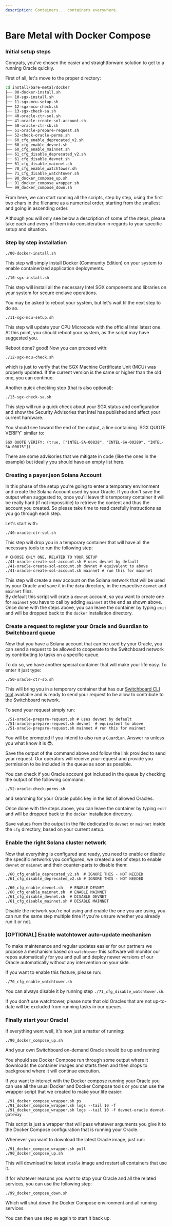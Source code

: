 ```yaml
---
description: Containers... containers everywhere.
---
```


# Bare Metal with Docker Compose

### Initial setup steps

Congrats, you've chosen the easier and straightforward solution to get to a running Oracle quickly.

First of all, let's move to the proper directory:

```bash
cd install/bare-metal/docker
├── 00-docker-install.sh
├── 10-sgx-install.sh
├── 11-sgx-mcu-setup.sh
├── 12-sgx-mcu-check.sh
├── 13-sgx-check-sa.sh
├── 40-oracle-ctr-sol.sh
├── 41-oracle-create-sol-account.sh
├── 50-oracle-ctr-sb.sh
├── 51-oracle-prepare-request.sh
├── 52-check-oracle-perms.sh
├── 60_cfg_enable_deprecated_v2.sh
├── 60_cfg_enable_devnet.sh
├── 60_cfg_enable_mainnet.sh
├── 61_cfg_disable_deprecated_v2.sh
├── 61_cfg_disable_devnet.sh
├── 61_cfg_disable_mainnet.sh
├── 70_cfg_enable_watchtower.sh
├── 71_cfg_disable_watchtower.sh
├── 90_docker_compose_up.sh
├── 91_docker_compose_wrapper.sh
└── 99_docker_compose_down.sh
```

From here, we can start running all the scripts, step by step, using the first two chars in the filename as a numerical order, starting from the smallest and going in ascending order.

Although you will only see below a description of some of the steps, please take each and every of them into consideration in regards to your specific setup and situation.

### Step by step installation

```shell
./00-docker-install.sh
```

This step will simply install Docker (Community Edition) on your system to enable containerized application deployments.

```shell
./10-sgx-install.sh
```

This step will install all the necessary Intel SGX components and libraries on your system for secure enclave operations.

You may be asked to reboot your system, but let's wait til the next step to do so.

```shell
./11-sgx-mcu-setup.sh
```

This step will update your CPU Microcode with the official Intel latest one. At this point, you should reboot your system, as the script may have suggested you.

Reboot done? good! Now you can proceed with:

```shell
./12-sgx-mcu-check.sh
```

which is just to verify that the SGX Machine Certificate Unit (MCU) was properly updated. If the current version is the same or higher than the old one, you can continue.

Another quick checking step (that is also optional):

```shell
./13-sgx-check-sa.sh
```

This step will run a quick check about your SGX  status and configuration and show the Security Advisories that Intel has published and affect your current hardware.

You should see toward the end of the output, a line containing \`SGX QUOTE VERIFY\` similar to:

```
SGX QUOTE VERIFY: (true, ["INTEL-SA-00828", "INTEL-SA-00289", "INTEL-SA-00615"])
```

There are some advisories that we mitigate in code (like the ones in the example) but ideally you should have an empty list here.

### **Creating a payer.json Solana Account**

In this phase of the setup you're going to enter a temporary environment and create the Solana Account used by your Oracle. If you don't save the output when suggested to, once you'll leave this temporary container it will be really hard (if not impossible) to retrieve the content and thus the account you created. So please take time to read carefully instructions as you go through each step.

Let's start with:

```shell
./40-oracle-ctr-sol.sh
```

This step will drop you in a temporary container that will have all the necessary tools to run the following step:

```shell
# CHOOSE ONLY ONE, RELATED TO YOUR SETUP
./41-oracle-create-sol-account.sh # uses devnet by default
./41-oracle-create-sol-account.sh devnet # equivalent to above
./41-oracle-create-sol-account.sh mainnet # run this for mainnet
```

This step will create a new account on the Solana network that will be used by your Oracle and save it in the `data` directory, in the respective `devnet` and `mainnet` files.\
By default this script will crate a `devnet` account, so you want to create one for `mainnet` you have to call by adding `mainnet` at the end as shown above.\
Once done with the steps above, you can leave the container by typing `exit` and will be dropped back to the `docker` installation directory.

### Create a request to register your Oracle and Guardian to Switchboard queue

Now that you have a Solana account that can be used by your Oracle, you can send a request to be allowed to cooperate to the Switchboard network by contributing to tasks on a specific queue.

To do so, we have another special container that will make your life easy. To enter it just type:

```shell
./50-oracle-ctr-sb.sh
```

This will bring you in a temporary container that has our [Switchboard CLI tool](https://www.npmjs.com/package/@switchboard-xyz/cli/) available and is ready to send your request to be allow to contribute to the Switchboard network.

To send your request simply run:

```shell
./51-oracle-prepare-request.sh # uses devnet by default
./51-oracle-prepare-request.sh devnet  # equivalent to above
./51-oracle-prepare-request.sh mainnet # run this for mainnet
```

You will be prompted if you intend to also run a `Guardian`. Answer `no` unless you what know it is :sunglasses:.

Save the output of the command above and follow the link provided to send your request. Our operators will receive your request and provide you permission to be included in the queue as soon as possible.

You can check if you Oracle account got included in the queue by checking the output of the following command:

```shell
./52-oracle-check-perms.sh
```

and searching for your Oracle public key in the list of allowed Oracles.

Once done with the steps above, you can leave the container by typing `exit` and will be dropped back to the `docker` installation directory.

Save values from the output in the file dedicated to `devnet` or `mainnet` inside the `cfg` directory, based on your current setup.

### Enable the right Solana cluster network

Now that everything is configured and ready, you need to enable or disable the specific networks you configured, we created a set of steps to enable `devnet` or `mainnet` and their counter-parts to disable them:

```shell
./60_cfg_enable_deprecated_v2.sh  # IGNORE THIS - NOT NEEDED
./61_cfg_disable_deprecated_v2.sh # IGNORE THIS - NOT NEEDED

./60_cfg_enable_devnet.sh   # ENABLE DEVNET
./60_cfg_enable_mainnet.sh  # ENABLE MAINNET
./61_cfg_disable_devnet.sh  # DISABLE DEVNET
./61_cfg_disable_mainnet.sh # DISABLE MAINNET
```

Disable the network you're not using and enable the one you are using, you can run the same step multiple time if you're unsure whether you already run it or not.

### \[OPTIONAL] Enable watchtower auto-update mechanism

To make maintenance and regular updates easier for our partners we propose a mechanism based on `watchtower` this software will monitor our repos automatically for you and pull and deploy newer versions of our Oracle automatically without any intervention on your side.

If you want to enable this feature, please run:

```
./70_cfg_enable_watchtower.sh
```

You can always disable it by running step `./71_cfg_disable_watchtower.sh`.

If you don't use watchtower, please note that old Oracles that are not up-to-date will be excluded from running tasks in our queues.

### Finally start your Oracle!

If everything went well, it's now just a matter of running:

```shell
./90_docker_compose_up.sh
```

And your own Switchboard on-demand Oracle should be up and running!

You should see Docker Compose run through some output where it downloads the container images and starts them and then drops to background where it will continue execution.

If you want to interact with the Docker compose running your Oracle you can use all the usual Docker and Docker Compose tools or you can use the wrapper script that we created to make your life easier:

```shell
./91_docker_compose_wrapper.sh ps
./91_docker_compose_wrapper.sh logs --tail 10 -f
./91_docker_compose_wrapper.sh logs --tail 10 -f devnet-oracle devnet-gateway
```

This script is just a wrapper that will pass whatever arguments you give it to the Docker Compose configuration that is running your Oracle.

Whenever you want to download the latest Oracle image, just run:

```
./91_docker_compose_wrapper.sh pull
./90_docker_compose_up.sh
```

This will download the latest `stable` image and restart all containers that use it.

If for whatever reasons you want to stop your Oracle and all the related services, you can use the following step:

```shell
./99_docker_compose_down.sh
```

Which will shut down the Docker Compose environment and all running services.

You can then use step `90` again to start it back up.
